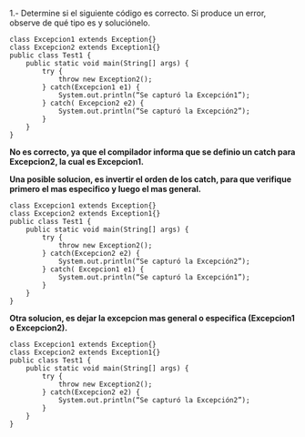 1.- Determine si el siguiente código es correcto. Si produce un error, observe de qué tipo es y soluciónelo.

```
class Excepcion1 extends Exception{}
class Excepcion2 extends Exception1{}
public class Test1 {
	public static void main(String[] args) {
		try {
			throw new Exception2();
		} catch(Excepcion1 e1) {
			System.out.println(“Se capturó la Excepción1”);
		} catch( Excepcion2 e2) {
			System.out.println(“Se capturó la Excepción2”);
		}
	}
}
```

__No es correcto, ya que el compilador informa que se definio un catch para Excepcion2, la cual es Excepcion1.__

__Una posible solucion, es invertir el orden de los catch, para que verifique primero el mas especifico y luego el mas general.__

```
class Excepcion1 extends Exception{}
class Excepcion2 extends Exception1{}
public class Test1 {
	public static void main(String[] args) {
		try {
			throw new Exception2();
		} catch(Excepcion2 e2) {
			System.out.println(“Se capturó la Excepción2”);
		} catch( Excepcion1 e1) {
			System.out.println(“Se capturó la Excepción1”);
		}
	}
}
```

__Otra solucion, es dejar la excepcion mas general o especifica (Excepcion1 o Excepcion2).__

```
class Excepcion1 extends Exception{}
class Excepcion2 extends Exception1{}
public class Test1 {
	public static void main(String[] args) {
		try {
			throw new Exception2();
		} catch(Excepcion2 e2) {
			System.out.println(“Se capturó la Excepción2”);
		}
	}
}
```